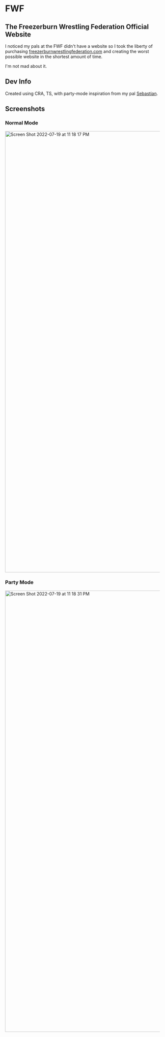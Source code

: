 # FWF

## The Freezerburn Wrestling Federation Official Website

I noticed my pals at the FWF didn't have a website so I took the liberty of purchasing [freezerburnwrestlingfederation.com](www.freezerburnwrestlingfederation.com) and creating the worst possible website in the shortest amount of time. 

I'm not mad about it. 

## Dev Info 

Created using CRA, TS, with party-mode inspiration from my pal [Sebastian](https://github.com/usernameseb). 

## Screenshots

### Normal Mode

<img width="1436" alt="Screen Shot 2022-07-19 at 11 18 17 PM" src="https://user-images.githubusercontent.com/38962736/179902777-15b90d08-3684-4e49-bc38-b4d59dd6b54a.png">

### Party Mode

<img width="1436" alt="Screen Shot 2022-07-19 at 11 18 31 PM" src="https://user-images.githubusercontent.com/38962736/179902842-cbb240d3-f69a-4b58-aa5b-57fcd8c0b8b0.png">
